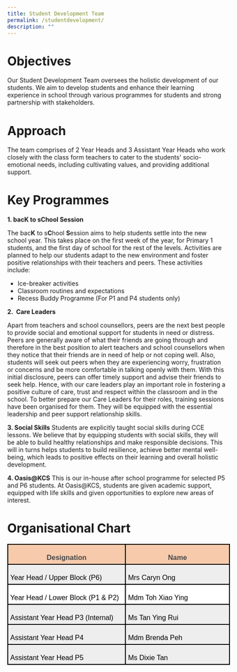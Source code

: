 ```yaml
---
title: Student Development Team
permalink: /studentdevelopment/
description: ""
---
```

# Objectives
Our Student Development Team oversees the holistic development of our students. We aim to develop students and enhance their learning experience in school through various programmes for students and strong partnership with stakeholders.

# Approach
The team comprises of 2 Year Heads and 3 Assistant Year Heads who work closely with the class form teachers to cater to the students' socio-emotional needs, including cultivating values, and providing additional support.

# Key Programmes
**1. bacK to sChool Session**

The bac**K** to s**C**hool **S**ession aims to help students settle into the new school year. This takes place on the first week of the year, for Primary 1 students, and the first day of school for the rest of the levels. Activities are planned to help our students adapt to the new environment and foster positive relationships with their teachers and peers. These activities include:

* Ice-breaker activities
* Classroom routines and expectations
* Recess Buddy Programme (For P1 and P4 students only)

**2.&nbsp; Care Leaders**

Apart from teachers and school counsellors, peers are the next best people to provide social and emotional support for students in need or distress. Peers are generally aware of what their friends are going through and therefore in the best position to alert teachers and school counsellors when they notice that their friends are in need of help or not coping well. Also, students will seek out peers when they are experiencing worry, frustration or concerns and be more comfortable in talking openly with them. With this initial disclosure, peers can offer timely support and advise their friends to seek help. Hence, with our care leaders play an important role in fostering a positive culture of care, trust and respect within the classroom and in the school. To better prepare our Care Leaders for their roles, training sessions have been organised for them. They will be equipped with the essential leadership and peer support relationship skills.

**3. Social Skills**
Students are explicitly taught social skills during CCE lessons. We believe that by equipping students with social skills, they will be able to build healthy relationships and make responsible decisions. This will in turns helps students to build resilience, achieve better mental well-being, which leads to positive effects on their learning and overall holistic development.

**4. Oasis@KCS**
This is our in-house after school programme for selected P5 and P6 students. At Oasis@KCS, students are given academic support, equipped with life skills and given opportunities to explore new areas of interest.

# Organisational Chart

<table style="width:383.4pt;margin-left:-.15pt;background:white;border-collapse:collapse;
 border:none;mso-border-alt:solid windowtext 1.5pt;mso-yfti-tbllook:1184;
 mso-border-insideh:1.5pt solid windowtext;mso-border-insidev:1.5pt solid windowtext" width="511" cellpadding="0" cellspacing="0" border="1" class="MsoNormalTable"><tbody><tr style="mso-yfti-irow:0;mso-yfti-firstrow:yes;height:9.5pt"><td style="width:203.3pt;border:solid windowtext 1.5pt;
  background:#F7CAAC;mso-background-themecolor:accent2;mso-background-themetint:
  102;padding:3.75pt 3.75pt 3.75pt 3.75pt;height:9.5pt" valign="top" width="271"><p style="margin-bottom:0in;text-align:center;
  line-height:normal" align="center" class="MsoNormal"><b><span style="font-size:12.0pt;font-family:&quot;Arial&quot;,sans-serif;
  mso-fareast-font-family:&quot;Times New Roman&quot;;color:#484848">Designation</span></b><span style="font-size:12.0pt;font-family:&quot;Arial&quot;,sans-serif;mso-fareast-font-family:
  &quot;Times New Roman&quot;;color:black"></span></p></td><td style="width:180.1pt;border:solid windowtext 1.5pt;
  border-left:none;mso-border-left-alt:solid windowtext 1.5pt;background:#F7CAAC;
  mso-background-themecolor:accent2;mso-background-themetint:102;padding:3.75pt 3.75pt 3.75pt 3.75pt;
  height:9.5pt" valign="top" width="240"><p style="margin-bottom:0in;text-align:center;
  line-height:normal" align="center" class="MsoNormal"><b><span style="font-size:12.0pt;font-family:&quot;Arial&quot;,sans-serif;
  mso-fareast-font-family:&quot;Times New Roman&quot;;color:#484848">Name</span></b><span style="font-size:12.0pt;font-family:&quot;Arial&quot;,sans-serif;mso-fareast-font-family:
  &quot;Times New Roman&quot;;color:black"></span></p></td></tr><tr style="mso-yfti-irow:1;height:19.2pt"><td style="width:203.3pt;border:solid windowtext 1.5pt;border-top:
  none;mso-border-top-alt:solid windowtext 1.5pt;background:#EEEEEE;padding:
  3.75pt 3.75pt 3.75pt 3.75pt;height:19.2pt" width="271"><p style="margin-bottom:0in;line-height:normal" class="MsoNormal"><span style="font-size:12.0pt;font-family:&quot;Arial&quot;,sans-serif;mso-fareast-font-family:
  &quot;Times New Roman&quot;;color:black">Year Head / Upper Block (P6)</span></p></td><td style="width:180.1pt;border-top:none;border-left:none;
  border-bottom:solid windowtext 1.5pt;border-right:solid windowtext 1.5pt;
  mso-border-top-alt:solid windowtext 1.5pt;mso-border-left-alt:solid windowtext 1.5pt;
  background:#EEEEEE;padding:3.75pt 3.75pt 3.75pt 3.75pt;height:19.2pt" width="240"><p style="margin-bottom:0in;line-height:normal" class="MsoNormal"><span style="font-size:12.0pt;font-family:&quot;Arial&quot;,sans-serif;mso-fareast-font-family:
  &quot;Times New Roman&quot;;color:black">Mrs Caryn Ong</span></p></td></tr><tr style="mso-yfti-irow:2;height:9.2pt"><td style="width:203.3pt;border:solid windowtext 1.5pt;border-top:
  none;mso-border-top-alt:solid windowtext 1.5pt;padding:3.75pt 3.75pt 3.75pt 3.75pt;
  height:9.2pt" width="271"><p style="margin-bottom:0in;line-height:normal" class="MsoNormal"><span style="font-size:12.0pt;font-family:&quot;Arial&quot;,sans-serif;mso-fareast-font-family:
  &quot;Times New Roman&quot;;color:black">Year Head / Lower Block (P1 &amp; P2)</span></p></td><td style="width:180.1pt;border-top:none;border-left:none;
  border-bottom:solid windowtext 1.5pt;border-right:solid windowtext 1.5pt;
  mso-border-top-alt:solid windowtext 1.5pt;mso-border-left-alt:solid windowtext 1.5pt;
  padding:3.75pt 3.75pt 3.75pt 3.75pt;height:9.2pt" width="240"><p style="margin-bottom:0in;line-height:normal" class="MsoNormal"><span style="font-size:12.0pt;font-family:&quot;Arial&quot;,sans-serif;mso-fareast-font-family:
  &quot;Times New Roman&quot;;color:black">Mdm Toh Xiao Ying</span></p></td></tr><tr style="mso-yfti-irow:3;height:9.2pt"><td style="width:203.3pt;border:solid windowtext 1.5pt;border-top:
  none;mso-border-top-alt:solid windowtext 1.5pt;background:#EEEEEE;padding:
  3.75pt 3.75pt 3.75pt 3.75pt;height:9.2pt" width="271"><p style="margin-bottom:0in;line-height:normal" class="MsoNormal"><span style="font-size:12.0pt;font-family:&quot;Arial&quot;,sans-serif;mso-fareast-font-family:
  &quot;Times New Roman&quot;;color:black">Assistant Year Head P3 (Internal)</span></p></td><td style="width:180.1pt;border-top:none;border-left:none;
  border-bottom:solid windowtext 1.5pt;border-right:solid windowtext 1.5pt;
  mso-border-top-alt:solid windowtext 1.5pt;mso-border-left-alt:solid windowtext 1.5pt;
  background:#EEEEEE;padding:3.75pt 3.75pt 3.75pt 3.75pt;height:9.2pt" width="240"><p style="margin-bottom:0in;line-height:normal" class="MsoNormal"><span style="font-size:12.0pt;font-family:&quot;Arial&quot;,sans-serif;mso-fareast-font-family:
  &quot;Times New Roman&quot;;color:black">Ms Tan Ying Rui</span></p></td></tr><tr style="mso-yfti-irow:4;height:9.2pt"><td style="width:203.3pt;border:solid windowtext 1.5pt;border-top:
  none;mso-border-top-alt:solid windowtext 1.5pt;background:#EEEEEE;padding:
  3.75pt 3.75pt 3.75pt 3.75pt;height:9.2pt" width="271"><p style="margin-bottom:0in;line-height:normal" class="MsoNormal"><span style="font-size:12.0pt;font-family:&quot;Arial&quot;,sans-serif;mso-fareast-font-family:
  &quot;Times New Roman&quot;;color:black">Assistant Year Head P4</span></p></td><td style="width:180.1pt;border-top:none;border-left:none;
  border-bottom:solid windowtext 1.5pt;border-right:solid windowtext 1.5pt;
  mso-border-top-alt:solid windowtext 1.5pt;mso-border-left-alt:solid windowtext 1.5pt;
  background:#EEEEEE;padding:3.75pt 3.75pt 3.75pt 3.75pt;height:9.2pt" width="240"><p style="margin-bottom:0in;line-height:normal" class="MsoNormal"><span style="font-size:12.0pt;font-family:&quot;Arial&quot;,sans-serif;mso-fareast-font-family:
  &quot;Times New Roman&quot;;color:black">Mdm Brenda Peh</span></p></td></tr><tr style="mso-yfti-irow:5;mso-yfti-lastrow:yes;height:9.2pt"><td style="width:203.3pt;border:solid windowtext 1.5pt;border-top:
  none;mso-border-top-alt:solid windowtext 1.5pt;background:#EEEEEE;padding:
  3.75pt 3.75pt 3.75pt 3.75pt;height:9.2pt" width="271"><p style="margin-bottom:0in;line-height:normal" class="MsoNormal"><span style="font-size:12.0pt;font-family:&quot;Arial&quot;,sans-serif;mso-fareast-font-family:
  &quot;Times New Roman&quot;;color:black">Assistant Year Head P5</span></p></td><td style="width:180.1pt;border-top:none;border-left:none;
  border-bottom:solid windowtext 1.5pt;border-right:solid windowtext 1.5pt;
  mso-border-top-alt:solid windowtext 1.5pt;mso-border-left-alt:solid windowtext 1.5pt;
  background:#EEEEEE;padding:3.75pt 3.75pt 3.75pt 3.75pt;height:9.2pt" width="240"><p style="margin-bottom:0in;line-height:normal" class="MsoNormal"><span style="font-size:12.0pt;font-family:&quot;Arial&quot;,sans-serif;mso-fareast-font-family:
  &quot;Times New Roman&quot;;color:black">Ms Dixie Tan</span></p></td></tr></tbody></table>